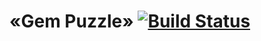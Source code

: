# «Gem Puzzle» [![Build Status](https://travis-ci.com/fcsmJS/gem-puzzle.svg?branch=master)](https://travis-ci.com/fcsmJS/gem-puzzle)
